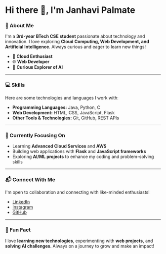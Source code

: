 # Hi there 👋, I'm Janhavi Palmate

### 🌟 About Me
I'm a **3rd-year BTech CSE student** passionate about technology and innovation. I love exploring **Cloud Computing, Web Development, and Artificial Intelligence**. Always curious and eager to learn new things!  

- 🚀 **Cloud Enthusiast**  
- 🌐 **Web Developer**  
- 🤖 **Curious Explorer of AI**  

---

### 💻 Skills
Here are some technologies and languages I work with:

- **Programming Languages:** Java, Python, C  
- **Web Development:** HTML, CSS, JavaScript, Flask  
- **Other Tools & Technologies:** Git, GitHub, REST APIs  

---

### 🎯 Currently Focusing On
- Learning **Advanced Cloud Services** and **AWS**  
- Building web applications with **Flask** and **JavaScript frameworks**  
- Exploring **AI/ML projects** to enhance my coding and problem-solving skills  

---

### 📬 Connect With Me
I'm open to collaboration and connecting with like-minded enthusiasts!  

- [LinkedIn](https://www.linkedin.com/in/janhavi-palmate-07233a287)  
- [Instagram](https://www.instagram.com/janhavipalmate_912?igsh=bHE4aDBmMHFpamEy&utm_source=ig_contact_invite)  
- [GitHub](https://github.com/makarandjadhav1)  

---

### 🌱 Fun Fact
I love **learning new technologies**, experimenting with **web projects**, and **solving AI challenges**. Always on a journey to grow and make an impact!  

